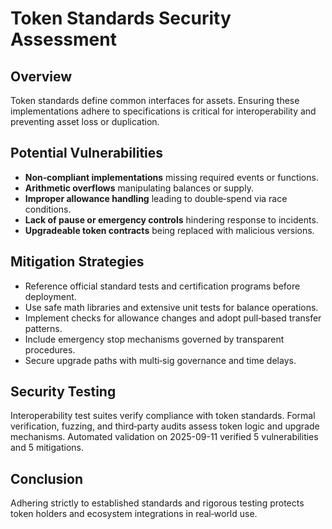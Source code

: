 # Token Standards Security Assessment

## Overview
Token standards define common interfaces for assets. Ensuring these implementations adhere to specifications is critical for interoperability and preventing asset loss or duplication.

## Potential Vulnerabilities
- **Non‑compliant implementations** missing required events or functions.
- **Arithmetic overflows** manipulating balances or supply.
- **Improper allowance handling** leading to double‑spend via race conditions.
- **Lack of pause or emergency controls** hindering response to incidents.
- **Upgradeable token contracts** being replaced with malicious versions.

## Mitigation Strategies
- Reference official standard tests and certification programs before deployment.
- Use safe math libraries and extensive unit tests for balance operations.
- Implement checks for allowance changes and adopt pull‑based transfer patterns.
- Include emergency stop mechanisms governed by transparent procedures.
- Secure upgrade paths with multi‑sig governance and time delays.

## Security Testing
Interoperability test suites verify compliance with token standards. Formal verification, fuzzing, and third‑party audits assess token logic and upgrade mechanisms.
Automated validation on 2025-09-11 verified 5 vulnerabilities and 5 mitigations.

## Conclusion
Adhering strictly to established standards and rigorous testing protects token holders and ecosystem integrations in real‑world use.
